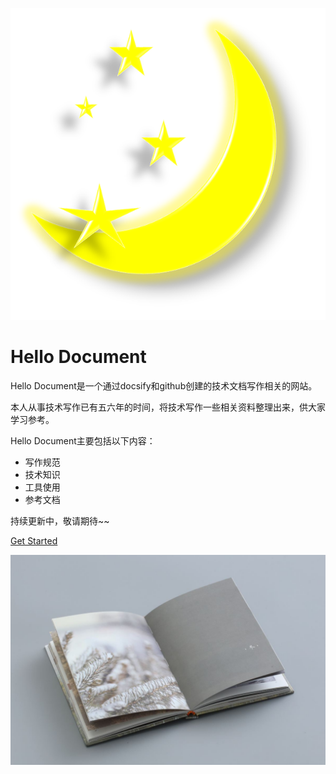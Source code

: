 ![logo](_media/star5.png ':size=25%')

# **Hello Document**

Hello Document是一个通过docsify和github创建的技术文档写作相关的网站。

本人从事技术写作已有五六年的时间，将技术写作一些相关资料整理出来，供大家学习参考。

Hello Document主要包括以下内容：

- 写作规范
- 技术知识
- 工具使用
- 参考文档

持续更新中，敬请期待~~

[Get Started](README.md)







<!-- 自定义背景图 -->

![book2](_coverpage.assets/book2-1626846767290.jpg)


